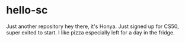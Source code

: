 # hello-sc
Just another repository
hey there, it's Honya. Just signed up for CS50, super exited to start. I like pizza especially left for a day in the fridge.
